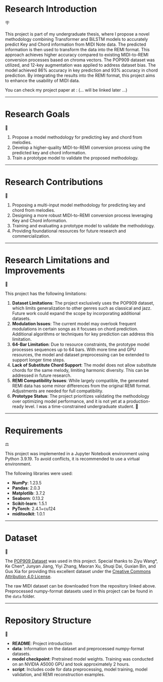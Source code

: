 # Research Introduction

🪧

This project is part of my undergraduate thesis, where I propose a novel methodology combining Transformer and BiLSTM models to accurately predict Key and Chord information from MIDI Note data. The predicted information is then used to transform the data into the REMI format. This approach achieves higher accuracy compared to existing MIDI-to-REMI conversion processes based on chroma vectors. The POP909 dataset was utilized, and 12-key augmentation was applied to address dataset bias. The model achieved 86% accuracy in key prediction and 93% accuracy in chord prediction. By integrating the results into the REMI format, this project aims to enhance the usability of MIDI data.

You can check my project paper at : (... will be linked later ...)

---

# Research Goals

🎯

1. Propose a model methodology for predicting key and chord from melodies.
2. Develop a higher-quality MIDI-to-REMI conversion process using the predicted key and chord information.
3. Train a prototype model to validate the proposed methodology.

---

# Research Contributions

🏅

1. Proposing a multi-input model methodology for predicting key and chord from melodies.
2. Designing a more robust MIDI-to-REMI conversion process leveraging Key and Chord information.
3. Training and evaluating a prototype model to validate the methodology.
4. Providing foundational resources for future research and commercialization.

---

# Research Limitations and Improvements

🚫

This project has the following limitations:

1. **Dataset Limitations**: The project exclusively uses the POP909 dataset, which limits generalization to other genres such as classical and jazz. Future work could expand the scope by incorporating additional datasets.
2. **Modulation Issues**: The current model may overlook frequent modulations in certain songs as it focuses on chord prediction. Additional algorithms or techniques for key prediction can address this limitation.
3. **64-Bar Limitation**: Due to resource constraints, the prototype model processes sequences up to 64 bars. With more time and GPU resources, the model and dataset preprocessing can be extended to support longer time steps.
4. **Lack of Substitute Chord Support**: The model does not allow substitute chords for the same melody, limiting harmonic diversity. This can be addressed in future research.
5. **REMI Compatibility Issues**: While largely compatible, the generated REMI data has some minor differences from the original REMI format. Adjustments are needed for full compatibility.
6. **Prototype Status**: The project prioritizes validating the methodology over optimizing model performance, and it is not yet at a production-ready level. I was a time-constrained undergraduate student. 🫠

---

# Requirements

⚖️

This project was implemented in a Jupyter Notebook environment using Python 3.9.19. To avoid conflicts, it is recommended to use a virtual environment.

The following libraries were used:

- **NumPy**: 1.23.5
- **Pandas**: 2.0.3
- **Matplotlib**: 3.7.2
- **Seaborn**: 0.13.2
- **Scikit-learn**: 1.5.1
- **PyTorch**: 2.4.1+cu124
- **miditoolkit**: 1.0.1

---

# Dataset

📑

The [POP909 Dataset](https://github.com/music-x-lab/POP909-Dataset) was used in this project. Special thanks to Ziyu Wang*, Ke Chen*, Junyan Jiang, Yiyi Zhang, Maoran Xu, Shuqi Dai, Guxian Bin, and Gus Xia for providing this excellent dataset under the [Creative Commons Attribution 4.0 License](https://creativecommons.org/licenses/by/4.0/).

The raw MIDI dataset can be downloaded from the repository linked above. Preprocessed numpy-format datasets used in this project can be found in the `data` folder.

---

# Repository Structure

🌲

- **README**: Project introduction
- **data**: Information on the dataset and preprocessed numpy-format datasets.
- **model checkpoint**: Pretrained model weights. Training was conducted on an NVIDIA A5000 GPU and took approximately 2 hours.
- **script**: Includes code for data preprocessing, model training, model validation, and REMI reconstruction examples.
